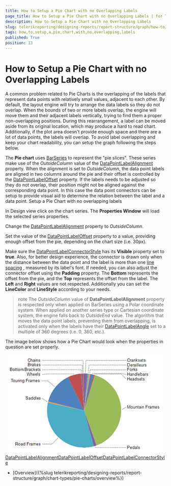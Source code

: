 ```yaml
---
title: How to Setup a Pie Chart with no Overlapping Labels
page_title: How to Setup a Pie Chart with no Overlapping Labels | for Telerik Reporting Documentation
description: How to Setup a Pie Chart with no Overlapping Labels
slug: telerikreporting/designing-reports/report-structure/graph/how-to/how-to-setup-a-pie-chart-with-no-overlapping-labels
tags: how,to,setup,a,pie,chart,with,no,overlapping,labels
published: True
position: 13
---
```


# How to Setup a Pie Chart with no Overlapping Labels



A common problem related to Pie Charts is the overlapping of the labels that represent data points with relatively small values,
        adjacent to each other. By default, the layout engine will try to arrange the data labels so they do not overlap. When the bounds of two or more labels overlap,
        the engine will move them and their adjacent labels vertically, trying to find them a proper non-overlapping positions. During this rearrangement,
        a label can be moved aside from its original location, which may produce a hard to read chart. Additionally, if the plot area doesn't provide
        enough space and there are a lot of data points, the labels will overlap. To avoid label overlapping and keep your chart readability,
        you can setup the graph following the steps below.
      

The __Pie chart__ uses [BarSeries](/reporting/api/Telerik.Reporting.BarSeries) to represent
        the "pie slices". These series make use of the *OutsideColumn*
        value of the [DataPointLabelAlignment](/reporting/api/Telerik.Reporting.BarSeries#collapsible-Telerik_Reporting_BarSeries_DataPointLabelAlignment) property.
        When the alignment is set to *OutsideColumn*, the data point labels are aligned in two columns around the pie and their offset is controlled
        by the [DataPointLabelOffset](/reporting/api/Telerik.Reporting.BarSeries#collapsible-Telerik_Reporting_BarSeries_DataPointLabelOffset) property. If the labels needs to be
        adjusted so they do not overlap, their position might not be aligned against the corresponding data point. In this case the data point connectors
        can be setup to provide visual aid to determine the relation between the label and a data point.
      Setup a Pie Chart with no overlapping labels

In Design view click on the chart series. The __Properties Window__ will load the selected series properties.
            

Change the [DataPointLabelAlignment](/reporting/api/Telerik.Reporting.BarSeries#collapsible-Telerik_Reporting_BarSeries_DataPointLabelAlignment) property to
              *OutsideColumn*.
            

Set the value of the [DataPointLabelOffset](/reporting/api/Telerik.Reporting.BarSeries#collapsible-Telerik_Reporting_BarSeries_DataPointLabelOffset) property to a value,
              providing enough offset from the pie, depending on the chart size (i.e. 30px).
            

Make sure the [DataPointLabelConnectorStyle](/reporting/api/Telerik.Reporting.BarSeries#collapsible-Telerik_Reporting_BarSeries_DataPointLabelConnectorStyle) has its 
              __Visible__ property set to __true__. Also, for better design experience, the connector is drawn
              only when the distance between the data point and the label is more than one
              [line spacing](https://msdn.microsoft.com/en-us/library/system.windows.media.fontfamily.linespacing(v=vs.110).aspx)              
              , measured by its label's font.
              If needed, you can also adjust the connector offset 
              using the __Padding__ property. The __Bottom__ represents the offset from the pie, and 
              the __Top__ represents the offset from the label. The __Left__ and __Right__
              values are not respected. Additionally you can set the __LineColor__ and __LineStyle__ according
              to your needs.
          

>note The  *OutsideColumn*  value of  __DataPointLabelAlignment__  property is respected only when applied on BarSeries using a               Polar coordinate system. When applied on another series type or Cartesian coordinate system, the engine falls back to  *OutsideEnd*  value.             The algorithm that moves the data point labels, preventing them from overlapping, is activated only when the labels have their               [DataPointLabelAngle](/reporting/api/Telerik.Reporting.GraphSeriesBase#collapsible-Telerik_Reporting_GraphSeriesBase_DataPointLabelAngle) set to a multiple of 360 degrees (i.e. 0, 360, etc.).             


The image below shows how a Pie Chart would look when the properties in question are set properly.             
             
  ![Outside Column Pie Chart 2](images/Graph/OutsideColumnPieChart2.png)[DataPointLabelAlignment](/reporting/api/Telerik.Reporting.BarSeries#collapsible-Telerik_Reporting_BarSeries_DataPointLabelAlignment)[DataPointLabelOffset](/reporting/api/Telerik.Reporting.BarSeries#collapsible-Telerik_Reporting_BarSeries_DataPointLabelOffset)[DataPointLabelConnectorStyle](/reporting/api/Telerik.Reporting.BarSeries#collapsible-Telerik_Reporting_BarSeries_DataPointLabelConnectorStyle)

 * [Overview]({%slug telerikreporting/designing-reports/report-structure/graph/chart-types/pie-charts/overview%})
